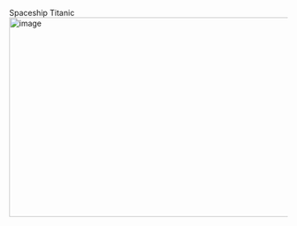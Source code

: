 Spaceship Titanic
<img width="1658" height="360" alt="image" src="https://github.com/user-attachments/assets/7b6555e4-bbff-4189-805b-f7bf60348f5e" />

